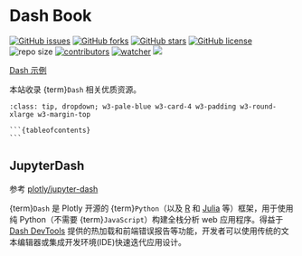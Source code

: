 # Dash Book

[![GitHub issues](https://img.shields.io/github/issues/xinetzone/dash-book)](https://github.com/xinetzone/dash-book/issues) [![GitHub forks](https://img.shields.io/github/forks/xinetzone/dash-book)](https://github.com/xinetzone/dash-book/network) [![GitHub stars](https://img.shields.io/github/stars/xinetzone/dash-book)](https://github.com/xinetzone/dash-book/stargazers) [![GitHub license](https://img.shields.io/github/license/xinetzone/dash-book)](https://github.com/xinetzone/dash-book/blob/main/LICENSE)  ![repo size](https://img.shields.io/github/repo-size/xinetzone/dash-book.svg) [![contributors](https://img.shields.io/github/contributors/xinetzone/dash-book.svg)](https://github.com/xinetzone/dash-book/graphs/contributors) [![watcher](https://img.shields.io/github/watchers/xinetzone/dash-book.svg)](https://github.com/xinetzone/dash-book/watchers) ![](https://github.com/xinetzone/dash-book/actions/workflows/docs.yml/badge.svg)

[Dash 示例](https://dash-tests.herokuapp.com/)

本站收录 {term}`Dash` 相关优质资源。

````{admonition} 导航
:class: tip, dropdown; w3-pale-blue w3-card-4 w3-padding w3-round-xlarge w3-margin-top

```{tableofcontents}
```
````

## JupyterDash

参考 [plotly/jupyter-dash](https://github.com/plotly/jupyter-dash "Develop Dash apps in the Jupyter Notebook and JupyterLab (github.com)")

{term}`Dash` 是 Plotly 开源的 {term}`Python`（以及 [R](https://dashr.plotly.com/) 和 [Julia](https://github.com/plotly/dash.jl) 等）框架，用于使用纯 Python（不需要 {term}`JavaScript`）构建全栈分析 web 应用程序。得益于 [Dash DevTools](https://dash.plotly.com/devtools) 提供的热加载和前端错误报告等功能，开发者可以使用传统的文本编辑器或集成开发环境(IDE)快速迭代应用设计。